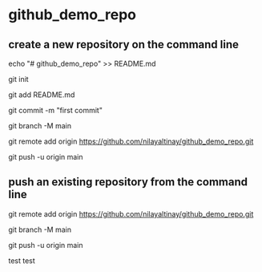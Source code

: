 # github_demo_repo

## create a new repository on the command line

echo "# github_demo_repo" >> README.md

git init

git add README.md

git commit -m "first commit"

git branch -M main

git remote add origin  https://github.com/nilayaltinay/github_demo_repo.git

git push -u origin main


## push an existing repository from the command line

git remote add origin https://github.com/nilayaltinay/github_demo_repo.git

git branch -M main

git push -u origin main

test
test
